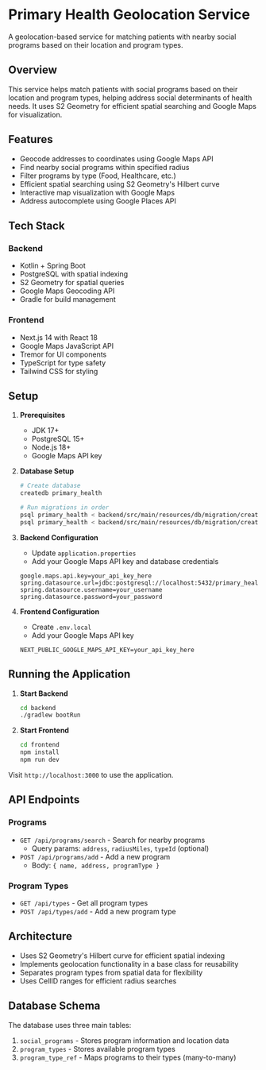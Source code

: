 # Primary Health Geolocation Service

A geolocation-based service for matching patients with nearby social programs based on their location and program types.

## Overview

This service helps match patients with social programs based on their location and program types, helping address social determinants of health needs. It uses S2 Geometry for efficient spatial searching and Google Maps for visualization.

## Features

- Geocode addresses to coordinates using Google Maps API
- Find nearby social programs within specified radius
- Filter programs by type (Food, Healthcare, etc.)
- Efficient spatial searching using S2 Geometry's Hilbert curve
- Interactive map visualization with Google Maps
- Address autocomplete using Google Places API

## Tech Stack

### Backend
- Kotlin + Spring Boot
- PostgreSQL with spatial indexing
- S2 Geometry for spatial queries
- Google Maps Geocoding API
- Gradle for build management

### Frontend
- Next.js 14 with React 18
- Google Maps JavaScript API
- Tremor for UI components
- TypeScript for type safety
- Tailwind CSS for styling

## Setup

1. **Prerequisites**
   - JDK 17+
   - PostgreSQL 15+
   - Node.js 18+
   - Google Maps API key

2. **Database Setup**
   ```bash
   # Create database
   createdb primary_health

   # Run migrations in order
   psql primary_health < backend/src/main/resources/db/migration/create_social_programs_tables_V2.sql
   psql primary_health < backend/src/main/resources/db/migration/create_social_programs_tables_V3.sql
   ```

3. **Backend Configuration**
   - Update `application.properties`
   - Add your Google Maps API key and database credentials
   ```properties
   google.maps.api.key=your_api_key_here
   spring.datasource.url=jdbc:postgresql://localhost:5432/primary_health
   spring.datasource.username=your_username
   spring.datasource.password=your_password
   ```

4. **Frontend Configuration**
   - Create `.env.local`
   - Add your Google Maps API key
   ```
   NEXT_PUBLIC_GOOGLE_MAPS_API_KEY=your_api_key_here
   ```

## Running the Application

1. **Start Backend**
   ```bash
   cd backend
   ./gradlew bootRun
   ```

2. **Start Frontend**
   ```bash
   cd frontend
   npm install
   npm run dev
   ```

Visit `http://localhost:3000` to use the application.

## API Endpoints

### Programs
- `GET /api/programs/search` - Search for nearby programs
  - Query params: `address`, `radiusMiles`, `typeId` (optional)
- `POST /api/programs/add` - Add a new program
  - Body: `{ name, address, programType }`

### Program Types
- `GET /api/types` - Get all program types
- `POST /api/types/add` - Add a new program type

## Architecture

- Uses S2 Geometry's Hilbert curve for efficient spatial indexing
- Implements geolocation functionality in a base class for reusability
- Separates program types from spatial data for flexibility
- Uses CellID ranges for efficient radius searches

## Database Schema

The database uses three main tables:
1. `social_programs` - Stores program information and location data
2. `program_types` - Stores available program types
3. `program_type_ref` - Maps programs to their types (many-to-many)
